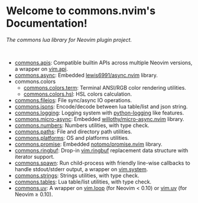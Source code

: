 <!-- markdownlint-disable MD001 MD013 MD034 MD033 MD051 MD026 -->

# Welcome to commons.nvim's Documentation!

<p align="left"><i>
The commons lua library for Neovim plugin project.
</i></p>
</br>

- [commons.apis](/commons_apis.md): Compatible builtin APIs across multiple Neovim versions, a wrapper on [vim.api](https://neovim.io/doc/user/api.html).
- [commons.async](/commons_async.md): Embedded [lewis6991/async.nvim](https://github.com/lewis6991/async.nvim) library.
- commons.colors
  - [commons.colors.term](/commons_colors_term.md): Terminal ANSI/RGB color rendering utilities.
  - [commons.colors.hsl](/commons_colors_hsl.md): HSL colors calculation.
- [commons.fileios](/commons_fileios.md): File sync/async IO operations.
- [commons.jsons](/commons_jsons.md): Encode/decode between lua table/list and json string.
- [commons.logging](/commons_logging.md): Logging system with [python-logging](https://docs.python.org/3/library/logging.html) like features.
- [commons.micro-async](/commons_micro_async.md): Embedded [willothy/micro-async.nvim](https://github.com/willothy/micro-async.nvim) library.
- [commons.numbers](/commons_numbers.md): Numbers utilities, with type check.
- [commons.paths](/commons_paths.md): File and directory path utilities.
- [commons.platforms](/commons_platforms.md): OS and platforms utilities.
- [commons.promise](/commons_promise.md): Embedded [notomo/promise.nvim](https://github.com/notomo/promise.nvim) library.
- [commons.ringbuf](/commons_ringbuf.md): Drop-in [vim.ringbuf](<https://neovim.io/doc/user/lua.html#vim.ringbuf()>) replacement data structure with iterator support.
- [commons.spawn](/commons_spawn.md): Run child-process with friendly line-wise callbacks to handle stdout/stderr output, a wrapper on [vim.system](<https://neovim.io/doc/user/lua.html#vim.system()>).
- [commons.strings](/commons_strings.md): Strings utilities, with type check.
- [commons.tables](/commons_tables.md): Lua table/list utilities, with type check.
- [commons.uv](/commons_uv.md): A wrapper on [vim.loop](https://github.com/neovim/neovim/blob/36552adb39edff2d909743f16c1f061bc74b5c4e/runtime/doc/deprecated.txt?plain=1#L166) (for Neovim &lt; 0.10) or [vim.uv](https://neovim.io/doc/user/lua.html#vim.uv) (for Neovim &ge; 0.10).
